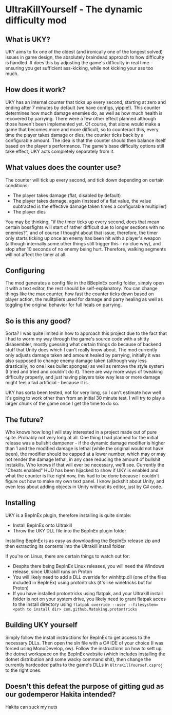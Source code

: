 # UltraKillYourself - The dynamic difficulty mod

## What is UKY?
UKY aims to fix one of the oldest (and ironically one of the longest solved) issues in game design, the absolutely braindead approach to how difficulty is handled. It does this by adjusting the game's difficulty in real time - ensuring you get sufficient ass-kicking, while not kicking your ass too much.

## How does it work?
UKY has an internal counter that ticks up every second, starting at zero and ending after 7 minutes by default (we have configs, yippie!). This counter determines how much damage enemies do, as well as how much health is recovered by parrying. There were a few other effect planned although those haven't been implemented yet. Of course, that alone would make a game that becomes more and more difficult, so to counteract this, every time the player takes damage or dies, the counter ticks back by a configurable amount. The idea is that the counter should then balance itself based on the player's performance. The game's base difficulty options still take effect, UKY acts completely separately from it.

## What values does the counter use?
The counter will tick up every second, and tick down depending on certain conditions:

* The player takes damage (flat, disabled by default)
* The player takes damage, again (instead of a flat value, the value subtracted is the effective damage taken times a configurable multiplier)
* The player dies

You may be thinking, "if the timer ticks up every second, does that mean certain bossfights will start of rather difficult due to longer sections with no enemies?", and of course I thought about that issue, therefore, the timer only starts ticking up once an enemy has been hit with a player's weapon (although internally some other things still trigger this - no clue why), and stop after 10 seconds of no enemy being hurt. Therefore, walking segments will not affect the timer at all.

## Configuring
The mod generates a config file in the BBepInEx config folder, simply open it with a text editor, the rest should be self-explanatory. You can change things like the max counter, how fast the counter ticks down based on player action, the mulitpliers used for damage and parry healing as well as toggling the original behavior for full heals on parrying.

## So is this any good?
Sorta? I was quite limited in how to approach this project due to the fact that I had to worm my way through the game's source code with a shitty disasembler, mostly guessing what certain things do because of backend stuff that Unity does which I can't really know about. The mod currently only adjusts damage taken and amount healed by parrying, initially it was also supposed to change enemy damage taken (although way less drastically, no one likes bullet sponges) as well as remove the style system (I tried and tried and couldn't do it). There are way more ways of tweaking difficulty properly, and just having players take way less or more damage might feel a tad artificial - because it is.

UKY has sorta been tested, not for very long, so I can't estimate how well it's going to work other than from an initial 30 minute test. I will try to play a larger chunk of the game once I get the time to do so.

## The future?
Who knows how long I will stay interested in a project made out of pure spite. Probably not very long at all. One thing I had planned for the initial release was a bullshit dampener - if the dynamic damage modifier is higher than 1 and the modified damage is lethal (while the original would not have been), the modifier should be capped at a lower number, which may or may not render the damage lethal, in any case reducing the amount of bullshit instakills. Who knows if that will ever be necessary, we'll see. Currently the "Cheats enabled" HUD has been hijacked to show if UKY is enabled and what the counter is like right now, this had to be done because I couldn't figure out how to make my own text panel. I know jackshit about Unity, and even less about adding objects in Unity without its editor, just by C# code.

## Installing
UKY is a BepInEx plugin, therefore installing is quite simple:

* Install BepInEx onto Ultrakill
* Throw the UKY DLL file into the BepInEx plugin folder

Installing BepInEx is as easy as downloading the BepInEx release zip and then extracting its contents into the Ultrakill install folder.

If you're on Linux, there are certain things to watch out for:
* Despite there being BepInEx Linux releases, you will need the Windows release, since Ultrakill runs on Proton
* You will likely need to add a DLL override for winhhtp.dll (one of the files included in BepInEx) using protontricks (it's like winetricks but for Proton)
* If you have installed protontricks using flatpak, and your Ultrakill install folder is not on your system drive, you likely need to grant flatpak acces to the install directory using `flatpak override --user --filesystem=<path to install dir> com.github.Matoking.protontricks`

## Building UKY yourself
Simply follow the install instructions for BepInEx to get access to the necessary DLLs. Then open the sln file with a C# IDE of your choice (I was forced using MonoDevelop, ow). Follow the instructions on how to sett up the dotnet workspace on the BepInEx website (which includes installing the dotnet distribution and some wacky command shit), then change the currently hardcoded paths to the game's DLLs in `UltraKillYoursef.csproj` to the right ones.

## Doesn't this defeat the purpose of gitting gud as our godemperor Hakita intended?
Hakita can suck my nuts
